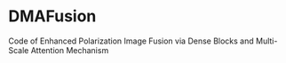 # DMAFusion
Code of Enhanced Polarization Image Fusion via Dense Blocks and Multi-Scale Attention Mechanism

